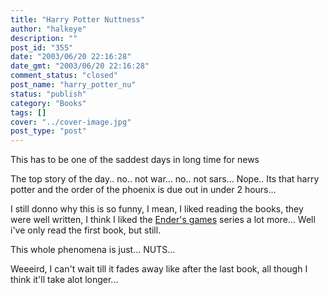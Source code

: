 ```yaml
---
title: "Harry Potter Nuttness"
author: "halkeye"
description: ""
post_id: "355"
date: "2003/06/20 22:16:28"
date_gmt: "2003/06/20 22:16:28"
comment_status: "closed"
post_name: "harry_potter_nu"
status: "publish"
category: "Books"
tags: []
cover: "../cover-image.jpg"
post_type: "post"
---
```


This has to be one of the saddest days in long time for news

The top story of the day.. no.. not war... no.. not sars...
Nope.. Its that harry potter and the order of the phoenix is due out in under 2 hours...

I still donno why this is so funny, I mean, I liked reading the books, they were well written, I think I liked the [Ender's games](http://www.amazon.com/exec/obidos/ASIN/0812550706/qid=1056171861/sr=2-1/ref=sr_2_1/104-4963626-3159946) series a lot more... Well i've only read the first book, but still.

This whole phenomena is just... NUTS...

Weeeird, I can't wait till it fades away like after the last book, all though I think it'll take alot longer...